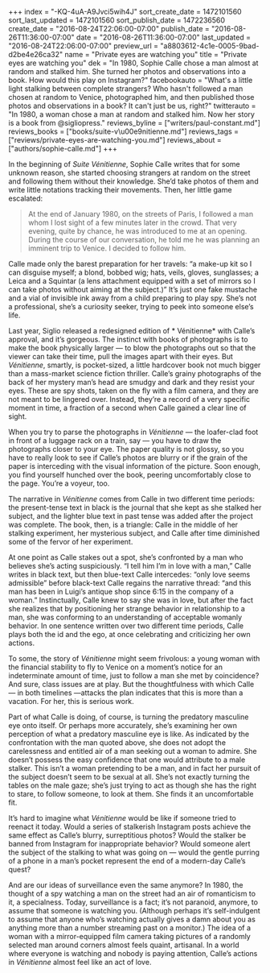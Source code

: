 +++
index = "-KQ-4uA-A9Jvci5wih4J"
sort_create_date = 1472101560
sort_last_updated = 1472101560
sort_publish_date = 1472236560
create_date = "2016-08-24T22:06:00-07:00"
publish_date = "2016-08-26T11:36:00-07:00"
date = "2016-08-26T11:36:00-07:00"
last_updated = "2016-08-24T22:06:00-07:00"
preview_url = "a8803612-4c1e-0005-9bad-d2be4e26ca32"
name = "Private eyes are watching you"
title = "Private eyes are watching you"
dek = "In 1980, Sophie Calle chose a man almost at random and stalked him. She turned her photos and observations into a book. How would this play on Instagram?"
facebookauto = "What's a little light stalking between complete strangers? Who hasn't followed a man chosen at random to Venice, photographed him, and then published those photos and observations in a book? It can't just be us, right?"
twitterauto = "In 1980, a woman chose a man at random and stalked him. Now her story is a book from @sigliopress."
reviews_byline = ["writers/paul-constant.md"]
reviews_books = ["books/suite-v\u00e9nitienne.md"]
reviews_tags = ["reviews/private-eyes-are-watching-you.md"]
reviews_about = ["authors/sophie-calle.md"]
+++

In the beginning of *Suite Vénitienne*, Sophie Calle writes that for some unknown reason, she started choosing strangers at random on the street and following them without their knowledge. She’d take photos of them and write little notations tracking their movements. Then, her little game escalated:

<blockquote>At the end of January 1980, on the streets of Paris, I followed a man whom I lost sight of a few minutes later in the crowd. That very evening, quite by chance, he was introduced to me at an opening. During the course of our conversation, he told me he was planning an imminent trip to Venice. I decided to follow him.</blockquote>

Calle made only the barest preparation for her travels: “a make-up kit so I can disguise myself; a blond, bobbed wig; hats, veils, gloves, sunglasses; a Leica and a Squintar (a lens attachment equipped with a set of mirrors so I can take photos without aiming at the subject.)” It’s just one fake mustache and a vial of invisible ink away from a child preparing to play spy. She’s not a professional, she’s a curiosity seeker, trying to peek into someone else’s life.

Last year, Siglio released a redesigned edition of * Vénitienne* with Calle’s approval, and it’s gorgeous. The instinct with books of photographs is to make the book physically larger — to blow the photographs out so that the viewer can take their time, pull the images apart with their eyes. But *Vénitienne*, smartly, is pocket-sized, a little hardcover book not much bigger than a mass-market science fiction thriller. Calle’s grainy photographs of the back of her mystery man’s head are smudgy and dark and they resist your eyes. These are spy shots, taken on the fly with a film camera, and they are not meant to be lingered over. Instead, they’re a record of a very specific moment in time, a fraction of a second when Calle gained a clear line of sight. 

When you try to parse the photographs in *Vénitienne* — the loafer-clad foot in front of a luggage rack on a train, say — you have to draw the photographs closer to your eye. The paper quality is not glossy, so you have to really look to see if Calle’s photos are blurry or if the grain of the paper is interceding with the visual information of the picture. Soon enough, you find yourself hunched over the book, peering uncomfortably close to the page. You’re a voyeur, too.

The narrative in *Vénitienne* comes from Calle in two different time periods: the present-tense text in black is the journal that she kept as she stalked her subject, and the lighter blue text in past tense was added after the project was complete. The book, then, is a triangle: Calle in the middle of her stalking experiment, her mysterious subject, and Calle after time diminished some of the fervor of her experiment. 

At one point as Calle stakes out a spot, she’s confronted by a man who believes she’s acting suspiciously. “I tell him I’m in love with a man,” Calle writes in black text, but then blue-text Calle intercedes: “only love seems admissible” before black-text Calle regains the narrative thread: “and this man has been in Luigi’s antique shop since 6:15 in the company of a woman.” Instinctually, Calle knew to say she was in love, but after the fact she realizes that by positioning her strange behavior in relationship to a man, she was conforming to an understanding of acceptable womanly behavior. In one sentence written over two different time periods, Calle plays both the id and the ego, at once celebrating and criticizing her own actions.

To some, the story of *Vénitienne* might seem frivolous: a young woman with the financial stability to fly to Venice on a moment’s notice for an indeterminate amount of time, just to follow a man she met by coincidence? And sure, class issues are at play. But the thoughtfulness with which Calle — in both timelines —attacks the plan indicates that this is more than a vacation. For her, this is serious work.

Part of what Calle is doing, of course, is turning the predatory masculine eye onto itself. Or perhaps more accurately, she’s examining her own perception of what a predatory masculine eye is like. As indicated by the confrontation with the man quoted above, she does not adopt the carelessness and entitled air of a man seeking out a woman to admire. She doesn’t possess the easy confidence that one would attribute to a male stalker. This isn’t a woman pretending to be a man, and in fact her pursuit of the subject doesn’t seem to be sexual at all. She’s not exactly turning the tables on the male gaze; she’s just trying to act as though she has the right to stare, to follow someone, to look at them. She finds it an uncomfortable fit.

It’s hard to imagine what *Vénitienne* would be like if someone tried to reenact it today. Would a series of stalkerish Instagram posts achieve the same effect as Calle’s blurry, surreptitious photos? Would the stalker be banned from Instagram for inappropriate behavior? Would someone alert the subject of the stalking to what was going on — would the gentle purring of a phone in a man’s pocket represent the end of a modern-day Calle’s quest?

And are our ideas of surveillance even the same anymore? In 1980, the thought of a spy watching a man on the street had an air of romanticism to it, a specialness. Today, surveillance is a fact; it’s not paranoid, anymore, to assume that someone is watching you. (Although perhaps it’s self-indulgent to assume that anyone who’s watching actually gives a damn about you as anything more than a number streaming past on a monitor.) The idea of a woman with a mirror-equipped film camera taking pictures of a randomly selected man around corners almost feels quaint, artisanal. In a world where everyone is watching and nobody is paying attention, Calle’s actions in *Vénitienne* almost feel like an act of love.


